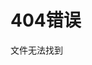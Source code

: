 <!DOCTYPE html>
<html>
<head>
<meta charset="utf-8">
</head>
<body>
    <h1>404错误</h1>
    <p>文件无法找到</p>
</body>
</html>
